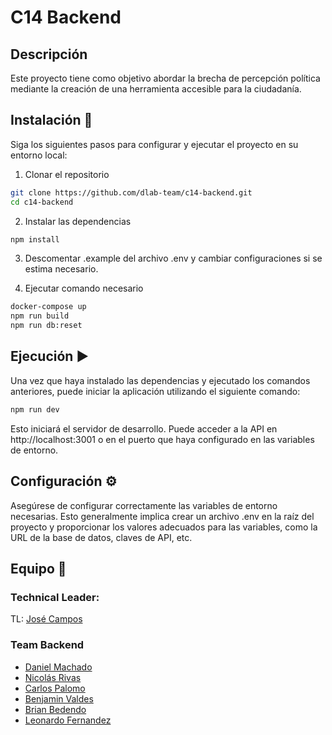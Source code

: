 # C14 Backend

## Descripción

Este proyecto tiene como objetivo abordar la brecha de percepción política mediante la creación de una herramienta accesible para la ciudadanía.

## Instalación 🚀

Siga los siguientes pasos para configurar y ejecutar el proyecto en su entorno local:

1. Clonar el repositorio

```bash
git clone https://github.com/dlab-team/c14-backend.git
cd c14-backend
```

2. Instalar las dependencias

```bash
npm install
```
3. Descomentar .example del archivo .env y cambiar configuraciones si se estima necesario.

4. Ejecutar comando necesario

```bash
docker-compose up
npm run build
npm run db:reset
```

## Ejecución ▶️

Una vez que haya instalado las dependencias y ejecutado los comandos anteriores, puede iniciar la aplicación utilizando el siguiente comando:

```bash
npm run dev
```

Esto iniciará el servidor de desarrollo. Puede acceder a la API en http://localhost:3001 o en el puerto que haya configurado en las variables de entorno.

## Configuración ⚙️

Asegúrese de configurar correctamente las variables de entorno necesarias. Esto generalmente implica crear un archivo .env en la raíz del proyecto y proporcionar los valores adecuados para las variables, como la URL de la base de datos, claves de API, etc.

## Equipo 🤝

### Technical Leader:

TL: [José Campos](https://github.com/josecamposhz)

### Team Backend

- [Daniel Machado](https://github.com/Needforock2)  
- [Nicolás Rivas](https://github.com/nicolasrivas2001)  
- [Carlos Palomo](https://github.com/cepalomos) 
- [Benjamin Valdes](https://github.com/BenjaminValdes)  
- [Brian Bedendo](https://github.com/brachintosh) 
- [Leonardo Fernandez](https://github.com/Lion-Fernandez) 
